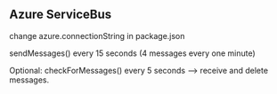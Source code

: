 ## Azure ServiceBus

change azure.connectionString in package.json 

sendMessages() every 15 seconds (4 messages every one minute)


Optional: checkForMessages() every 5 seconds --> receive and delete messages.

